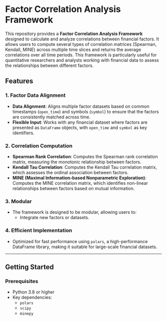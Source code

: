 # Factor Correlation Analysis Framework

This repository provides a **Factor Correlation Analysis Framework** designed to calculate and analyze correlations between financial factors. It allows users to compute several types of correlation matrices (Spearman, Kendall, MINE) across multiple time slices and returns the average correlations over all time periods. This framework is particularly useful for quantitative researchers and analysts working with financial data to assess the relationships between different factors.

## Features

### 1. **Factor Data Alignment**
- **Data Alignment**: Aligns multiple factor datasets based on common timestamps (`open_time`) and symbols (`symbol`) to ensure that the factors are consistently matched across time.
- **Flexible Input**: Works with any financial dataset where factors are presented as `DataFrame` objects, with `open_time` and `symbol` as key identifiers.

### 2. **Correlation Computation**
- **Spearman Rank Correlation**: Computes the Spearman rank correlation matrix, measuring the monotonic relationship between factors.
- **Kendall Tau Correlation**: Computes the Kendall Tau correlation matrix, which assesses the ordinal association between factors.
- **MINE (Maximal Information-based Nonparametric Exploration)**: Computes the MINE correlation matrix, which identifies non-linear relationships between factors based on mutual information.

### 3. **Modular**
- The framework is designed to be modular, allowing users to:
  - Integrate new factors or datasets.

### 4. **Efficient Implementation**
- Optimized for fast performance using `polars`, a high-performance DataFrame library, making it suitable for large-scale financial datasets.

---

## Getting Started

### Prerequisites

- Python 3.8 or higher
- Key dependencies:
  - `polars`
  - `scipy`
  - `minepy`

